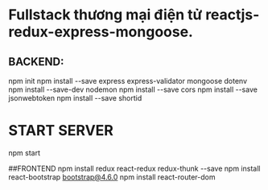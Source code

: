 # Fullstack thương mại điện tử reactjs-redux-express-mongoose.

## BACKEND:
npm init
npm install --save express express-validator mongoose dotenv 
npm install --save-dev nodemon
npm install --save cors
npm install --save jsonwebtoken
npm install --save shortid

# START SERVER
npm start



##FRONTEND
npm install redux react-redux redux-thunk --save
npm install react-bootstrap bootstrap@4.6.0
npm install react-router-dom